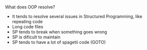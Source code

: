 What does OOP resolve?

- It tends to resolve several issues in Structured Programming, like repeating code
- Long code files
- SP tends to break when something goes wrong
- SP is dificult to maintain
- SP tends to have a lot of spagetii code (GOTO)
